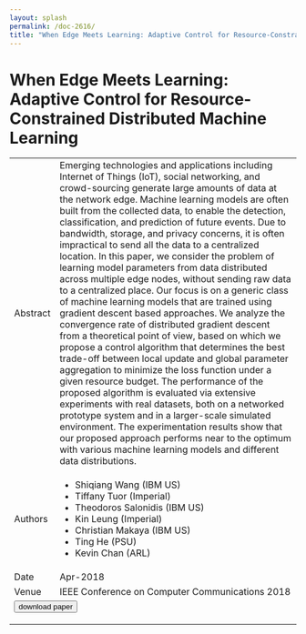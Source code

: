```yaml
---
layout: splash
permalink: /doc-2616/
title: "When Edge Meets Learning: Adaptive Control for Resource-Constrained Distributed Machine Learning"
---
```


# When Edge Meets Learning: Adaptive Control for Resource-Constrained Distributed Machine Learning

<table>
    <tbody>
    <tr>
        <td>Abstract</td>
        <td>Emerging technologies and applications including Internet of Things (IoT), social networking, and crowd-sourcing generate large amounts of data at the network edge. Machine learning models are often built from the collected data, to enable the detection, classification, and prediction of future events. Due to bandwidth, storage, and privacy concerns, it is often impractical to send all the data to a centralized location. In this paper, we consider the problem of learning model parameters from data distributed across multiple edge nodes, without sending raw data to a centralized place. Our focus is on a generic class of machine learning models that are trained using gradient descent based approaches. We analyze the convergence rate of distributed gradient descent from a theoretical point of view, based on which we propose a control algorithm that determines the best trade-off between local update and global parameter aggregation to minimize the loss function under a given resource budget. The performance of the proposed algorithm is evaluated via extensive experiments with real datasets, both on a networked prototype system and in a larger-scale simulated environment. The experimentation results show that our proposed approach performs near to the optimum with various machine learning models and different data distributions.</td>
    </tr>
    <tr>
        <td>Authors</td>
        <td>
            <ul>
                <li>Shiqiang Wang (IBM US)</li>
                <li>Tiffany Tuor (Imperial)</li>
                <li>Theodoros Salonidis (IBM US)</li>
                <li>Kin Leung (Imperial)</li>
                <li>Christian Makaya (IBM US)</li>
                <li>Ting He (PSU)</li>
                <li>Kevin Chan (ARL)</li>
            </ul>
        </td>
    </tr>
    <tr>
        <td>Date</td>
        <td>Apr-2018</td>
    </tr>
    <tr>
        <td>Venue</td>
        <td>IEEE Conference on Computer Communications 2018</td>
    </tr>
        <tr>
            <td colspan="2">
                <form method="get" action="https://ibm.box.com/v/doc-2616-paper">
                    <button type="submit">download paper</button>
                </form>
            </td>
        </tr>
    </tbody>
</table>
